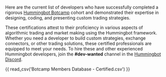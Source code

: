 Here are the current list of developers who have successfully completed a rigorous [Hummingbot Botcamp](https://www.botcamp.xyz) cohort and demonstrated their expertise in designing, coding, and presenting custom trading strategies. 

These certifications attest to their proficiency in various aspects of algorithmic trading and market making using the Hummingbot framework. Whether you need a developer to build custom strategies, exchange connectors, or other trading solutions, these certified professionals are equipped to meet your needs. To hire these and other experienced Hummingbot developers, join the **#dev-wanted** channel in the [Hummingbot Discord](https://discord.gg/hummingbot).

{{ read_csv('Botcamp Members Database - Certified.csv') }}
